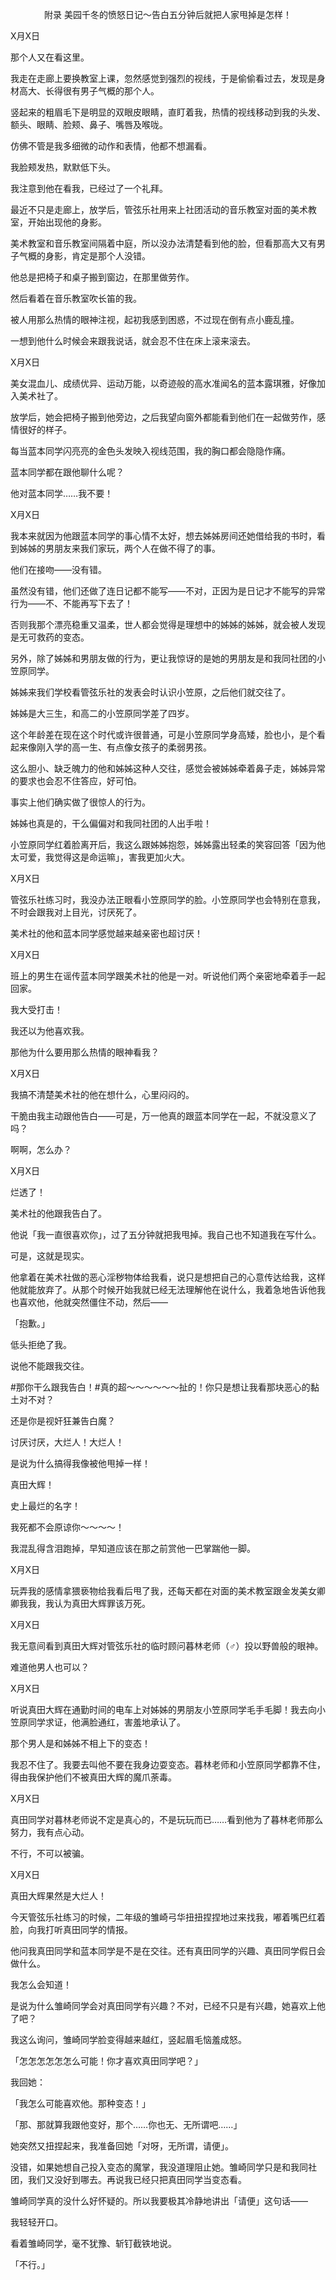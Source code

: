 <p align="center">附录 美园千冬的愤怒日记～告白五分钟后就把人家甩掉是怎样！</p>

X月X日

那个人又在看这里。

我走在走廊上要换教室上课，忽然感觉到强烈的视线，于是偷偷看过去，发现是身材高大、长得很有男子气概的那个人。

竖起来的粗眉毛下是明显的双眼皮眼睛，直盯着我，热情的视线移动到我的头发、额头、眼睛、脸颊、鼻子、嘴唇及喉咙。

仿佛不管是我多细微的动作和表情，他都不想漏看。

我脸颊发热，默默低下头。

我注意到他在看我，已经过了一个礼拜。

最近不只是走廊上，放学后，管弦乐社用来上社团活动的音乐教室对面的美术教室，开始出现他的身影。

美术教室和音乐教室间隔着中庭，所以没办法清楚看到他的脸，但看那高大又有男子气概的身影，肯定是那个人没错。

他总是把椅子和桌子搬到窗边，在那里做劳作。

然后看着在音乐教室吹长笛的我。

被人用那么热情的眼神注视，起初我感到困惑，不过现在倒有点小鹿乱撞。

一想到他什么时候会来跟我说话，就会忍不住在床上滚来滚去。

X月X日

美女混血儿、成绩优异、运动万能，以奇迹般的高水准闻名的蓝本露琪雅，好像加入美术社了。

放学后，她会把椅子搬到他旁边，之后我望向窗外都能看到他们在一起做劳作，感情很好的样子。

每当蓝本同学闪亮亮的金色头发映入视线范围，我的胸口都会隐隐作痛。

蓝本同学都在跟他聊什么呢？

他对蓝本同学……我不要！

X月X日

我本来就因为他跟蓝本同学的事心情不太好，想去姊姊房间还她借给我的书时，看到姊姊的男朋友来我们家玩，两个人在做不得了的事。

他们在接吻——没有错。

虽然没有错，他们还做了连日记都不能写——不对，正因为是日记才不能写的异常行为——不、不能再写下去了！

否则我那个漂亮稳重又温柔，世人都会觉得是理想中的姊姊的姊姊，就会被人发现是无可救药的变态。

另外，除了姊姊和男朋友做的行为，更让我惊讶的是她的男朋友是和我同社团的小笠原同学。

姊姊来我们学校看管弦乐社的发表会时认识小笠原，之后他们就交往了。

姊姊是大三生，和高二的小笠原同学差了四岁。

这个年龄差在现在这个时代或许很普通，可是小笠原同学身高矮，脸也小，是个看起来像刚入学的高一生、有点像女孩子的柔弱男孩。

这么胆小、缺乏魄力的他和姊姊这种人交往，感觉会被姊姊牵着鼻子走，姊姊异常的要求也会忍不住答应，好可怕。

事实上他们确实做了很惊人的行为。

姊姊也真是的，干么偏偏对和我同社团的人出手啦！

小笠原同学红着脸离开后，我这么跟姊姊抱怨，姊姊露出轻柔的笑容回答「因为他太可爱，我觉得这是命运嘛」，害我更加火大。

X月X日

管弦乐社练习时，我没办法正眼看小笠原同学的脸。小笠原同学也会特别在意我，不时会跟我对上目光，讨厌死了。

美术社的他和蓝本同学感觉越来越亲密也超讨厌！

X月X日

班上的男生在谣传蓝本同学跟美术社的他是一对。听说他们两个亲密地牵着手一起回家。

我大受打击！

我还以为他喜欢我。

那他为什么要用那么热情的眼神看我？

X月X日

我搞不清楚美术社的他在想什么，心里闷闷的。

干脆由我主动跟他告白——可是，万一他真的跟蓝本同学在一起，不就没意义了吗？

啊啊，怎么办？

X月X日

烂透了！

美术社的他跟我告白了。

他说「我一直很喜欢你」，过了五分钟就把我甩掉。我自己也不知道我在写什么。

可是，这就是现实。

他拿着在美术社做的恶心淫秽物体给我看，说只是想把自己的心意传达给我，这样他就能放弃了。从那个时候开始我就已经无法理解他在说什么，我着急地告诉他我也喜欢他，他就突然僵住不动，然后——

「抱歉。」

低头拒绝了我。

说他不能跟我交往。

#那你干么跟我告白！#真的超～～～～～～扯的！你只是想让我看那块恶心的黏土对不对？

还是你是视奸狂兼告白魔？

讨厌讨厌，大烂人！大烂人！

是说为什么搞得我像被他甩掉一样！

真田大辉！

史上最烂的名字！

我死都不会原谅你～～～～！

我混乱得含泪跑掉，早知道应该在那之前赏他一巴掌踹他一脚。

X月X日

玩弄我的感情拿猥亵物给我看后甩了我，还每天都在对面的美术教室跟金发美女卿卿我我，我认为真田大辉罪该万死。

X月X日

我无意间看到真田大辉对管弦乐社的临时顾问暮林老师（♂）投以野兽般的眼神。

难道他男人也可以？

X月X日

听说真田大辉在通勤时间的电车上对姊姊的男朋友小笠原同学毛手毛脚！我去向小笠原同学求证，他满脸通红，害羞地承认了。

那个男人是和姊姊不相上下的变态！

我忍不住了。我要去叫他不要在我身边耍变态。暮林老师和小笠原同学都靠不住，得由我保护他们不被真田大辉的魔爪荼毒。

X月X日

真田同学对暮林老师说不定是真心的，不是玩玩而已……看到他为了暮林老师那么努力，我有点心动。

不行，不可以被骗。

X月X日

真田大辉果然是大烂人！

今天管弦乐社练习的时候，二年级的雏崎弓华扭扭捏捏地过来找我，嘟着嘴巴红着脸，向我打听真田同学的情报。

他问我真田同学和蓝本同学是不是在交往。还有真田同学的兴趣、真田同学假日会做什么。

我怎么会知道！

是说为什么雏崎同学会对真田同学有兴趣？不对，已经不只是有兴趣，她喜欢上他了吧？

我这么询问，雏崎同学脸变得越来越红，竖起眉毛恼羞成怒。

「怎怎怎怎怎怎么可能！你才喜欢真田同学吧？」

我回她：

「我怎么可能喜欢他。那种变态！」

「那、那就算我跟他变好，那个……你也无、无所谓吧……」

她突然又扭捏起来，我准备回她「对呀，无所谓，请便」。

没错，如果她想自己投入变态的魔掌，我没道理阻止她。雏崎同学只是和我同社团，我们又没好到哪去。再说我已经只把真田同学当变态看。

雏崎同学真的没什么好怀疑的。所以我要极其冷静地讲出「请便」这句话——

我轻轻开口。

看着雏崎同学，毫不犹豫、斩钉截铁地说。

「不行。」

